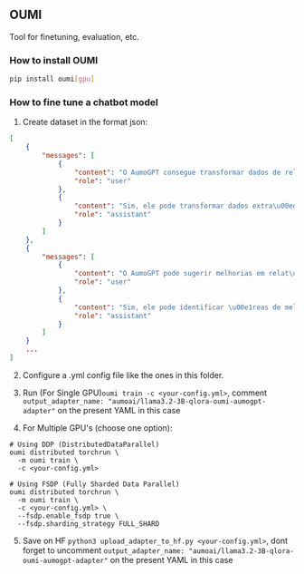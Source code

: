 ## OUMI
Tool for finetuning, evaluation, etc.

### How to install OUMI
```bash
pip install oumi[gpu]
```

### How to fine tune a chatbot model

1. Create dataset in the format json:

```json
[
    {
        "messages": [
            {
                "content": "O AumoGPT consegue transformar dados de relat\u00f3rios em PDF em gr\u00e1ficos e tabelas?",
                "role": "user"
            },
            {
                "content": "Sim, ele pode transformar dados extra\u00eddos de PDFs em gr\u00e1ficos e tabelas, criando visualiza\u00e7\u00f5es claras e precisas para an\u00e1lise.",
                "role": "assistant"
            }
        ]
    },
    {
        "messages": [
            {
                "content": "O AumoGPT pode sugerir melhorias em relat\u00f3rios t\u00e9cnicos?",
                "role": "user"
            },
            {
                "content": "Sim, ele pode identificar \u00e1reas de melhoria e sugerir altera\u00e7\u00f5es para tornar os relat\u00f3rios t\u00e9cnicos mais claros e precisos.",
                "role": "assistant"
            }
        ]
    }
    ...
]
```

2. Configure a .yml config file like the ones in this folder.

3. Run (For Single GPU)`oumi train -c <your-config.yml>`, comment `output_adapter_name: "aumoai/llama3.2-3B-qlora-oumi-aumogpt-adapter"` on the present YAML in this case

4. For Multiple GPU's (choose one option):
```
# Using DDP (DistributedDataParallel)
oumi distributed torchrun \
  -m oumi train \
  -c <your-config.yml>

# Using FSDP (Fully Sharded Data Parallel)
oumi distributed torchrun \
  -m oumi train \
  -c <your-config.yml> \
  --fsdp.enable_fsdp true \
  --fsdp.sharding_strategy FULL_SHARD
```

5. Save on HF `python3 upload_adapter_to_hf.py <your-config.yml>`, dont forget to uncomment `output_adapter_name: "aumoai/llama3.2-3B-qlora-oumi-aumogpt-adapter"` on the present YAML in this case
